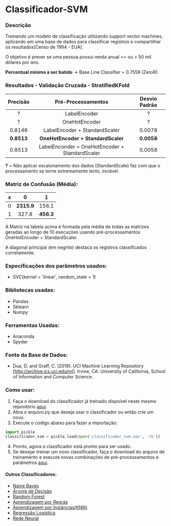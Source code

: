 # Classificador-SVM
### Descrição
Treinando um modelo de classificação utilizando support vector machines, aplicando em uma base de dados para classificar registros e compartilhar os resultados(Censo de 1994 - EUA).

O objetivo é prever se uma pessoa possui renda anual <= ou > 50 mil dólares por ano.

**Percentual mínimo a ser batido** -> Base Line Classifier = 0.7559 (ZeroR).

### Resultados - Validação Cruzada - StratifiedKFold
**Precisão** | **Pré-Processamentos** | **Desvio Padrão**
| :------: | :------: | :------: |
? | LabelEncoder | ?
? | OneHotEncoder | ?
0.8146 | LabelEncoder + StandardScaler | 0.0078
**0.8513** | **OneHotEncoder + StandardScaler** | **0.0058**
0.8513 | LabelEnconder + OneHotEncoder + StandardScaler | 0.0058

**?** = Não aplicar escalonamento dos dados (StandardScale) faz com que o processamento se torne extremamente lento, inviável.

### Matriz de Confusão (Média):
**x** | 0 | 1
| :------: | :------: | :------: |
0 | **2315.9** | 156.1
1 | 327.8 | **456.3**

A Matriz na tabela acima é formada pela média de todas as matrizes geradas ao longo de 10 execuções usando pré-processamentos OneHotEncoder + StandardScaler.

A diagonal principal (em negrito) destaca os registros classificados corretamente.

### Especificações dos parâmetros usados:
- SVC(kernel = 'linear', random_state = 1)

### Bibliotecas usadas:
- Pandas
- Sklearn
- Numpy

### Ferramentas Usadas:
- Anaconda
- Spyder

### Fonte da Base de Dados: 
- Dua, D. and Graff, C. (2019). UCI Machine Learning Repository [http://archive.ics.uci.edu/ml]. Irvine, CA: University of California, School of Information and Computer Science.

### Como usar:
1. Faça o download do classificador já treinado dispoível neste mesmo repositório [aqui](https://github.com/juliomrodrigues/Classificador-SVM/blob/main/classificador_svm.sav).
2. Abra o arquivo.py que deseja usar o classificador ou então crie um novo.
3. Execute o código abaixo para fazer a importação:
~~~~python
import pickle
classificador_svm = pickle.load(open('classificador_svm.sav', 'rb'))

~~~~~
4. Pronto, agora o classficador está pronto para ser usado.
5. Se desejar treinar um novo classificador, faça o download do arquivo de treinamento e execute novas combinações de pré-processamentos e parâmetros [aqui](https://github.com/juliomrodrigues/Classificador-SVM/blob/main/treinamento_classificador_svm.py).

#### Outros Classificadores:
- [Naive Bayes](https://github.com/juliomrodrigues/Classificador-Naive-Bayes)
- [Árvore de Decisão](https://github.com/juliomrodrigues/Arvore-de-Decisao)
- [Random Forest](https://github.com/juliomrodrigues/Random-Forest-Classificador)
- [Aprendizagem por Regras](https://github.com/juliomrodrigues/Classificador-Regras)
- [Aprendizagem por Instâncias(KNN)](https://github.com/juliomrodrigues/Classificador-KNN)
- [Regressão Logística](https://github.com/juliomrodrigues/Regressao-Logistica-Classificador)
- [Rede Neural](https://github.com/juliomrodrigues/Classificador-Rede-Neural)
